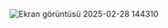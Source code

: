 ![Ekran görüntüsü 2025-02-28 144310](https://github.com/user-attachments/assets/4ca08cf0-428b-4623-8a13-b42ee2b3878e)
